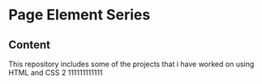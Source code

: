 # Page Element Series
## Content
This repository includes some of the projects that i have worked on using HTML and CSS
2
111111111111
